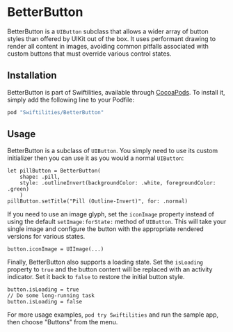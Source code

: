 # BetterButton

BetterButton is a `UIButton` subclass that allows a wider array of button styles than offered by UIKit out of the box. It uses performant drawing to render all content in images, avoiding common pitfalls associated with custom buttons that must override various control states. 

## Installation

BetterButton is part of Swiftilities, available through [CocoaPods](http://cocoapods.org). To install
it, simply add the following line to your Podfile:

```ruby
pod "Swiftilities/BetterButton"
```
## Usage

BetterButton is a subclass of `UIButton`. You simply need to use its custom initializer then you can use it as you would a normal `UIButton`:

```
let pillButton = BetterButton(
	shape: .pill, 
	style: .outlineInvert(backgroundColor: .white, foregroundColor: .green)
	)
pillButton.setTitle("Pill (Outline-Invert)", for: .normal)
```
If you need to use an image glyph, set the `iconImage` property instead of using the default `setImage:forState:` method of `UIButton`. This will take your single image and configure the button with the appropriate rendered versions for various states. 

```
button.iconImage = UIImage(...)
```
Finally, BetterButton also supports a loading state. Set the `isLoading` property to `true` and the button content will be replaced with an activity indicator. Set it back to `false` to restore the initial button style. 

```
button.isLoading = true
// Do some long-running task
button.isLoading = false
```
For more usage examples, `pod try Swiftilities` and run the sample app, then choose "Buttons" from the menu. 